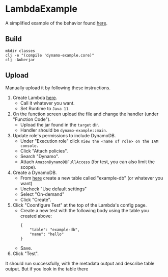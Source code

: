 # LambdaExample

A simplified example of the behavior found [here](https://github.com/cognitect-labs/aws-api/issues/131).

## Build

```
mkdir classes
clj -e "(compile 'dynamo-example.core)"
clj -Auberjar
```

## Upload
Manually upload it by following these instructions.

1. Create Lambda [here](https://console.aws.amazon.com/lambda/home?region=us-east-1#/functions).
    - Call it whatever you want.
    - Set Runtime to `Java 11`.
1. On the function screen upload the file and change the handler (under "Function Code").
    - Upload the jar found in the `target` dir.
    - Handler should be `dynamo-example::main`.
1. Update role's permissions to include DynamoDB.
    - Under "Execution role" click `View the <name of role> on the IAM console.`
    - Click "Attach policies".
    - Search "Dynamo".
    - Attach `AmazonDynamoDBFullAccess` (for test, you can also limit the scope).
1. Create a DynamoDB.
    - From [here](https://console.aws.amazon.com/dynamodb/home?region=us-east-1#create-table:) create a new table called "example-db" (or whatever you want)
    - Uncheck "Use default settings"
    - Select "On-demand"
    - Click "Create".
1. Click "Coonfigure Test" at the top of the Lambda's config page.
    - Create a new test with the following body using the table you created above:
        ```
        {
            "table": "example-db",
            "name": "hello"
        }
        ```
    - Save.
1. Click "Test".

It should run successfully, with the metadata output and describe table output. But if you look in the table there